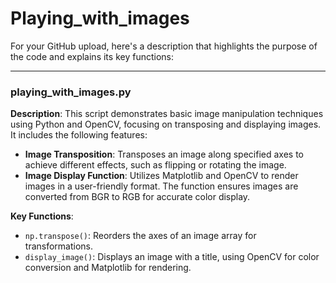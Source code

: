 # Playing_with_images

For your GitHub upload, here's a description that highlights the purpose of the code and explains its key functions:

---

### **playing_with_images.py**

**Description**:
This script demonstrates basic image manipulation techniques using Python and OpenCV, focusing on transposing and displaying images. It includes the following features:

- **Image Transposition**: Transposes an image along specified axes to achieve different effects, such as flipping or rotating the image.
- **Image Display Function**: Utilizes Matplotlib and OpenCV to render images in a user-friendly format. The function ensures images are converted from BGR to RGB for accurate color display.

**Key Functions**:
- `np.transpose()`: Reorders the axes of an image array for transformations.
- `display_image()`: Displays an image with a title, using OpenCV for color conversion and Matplotlib for rendering.

